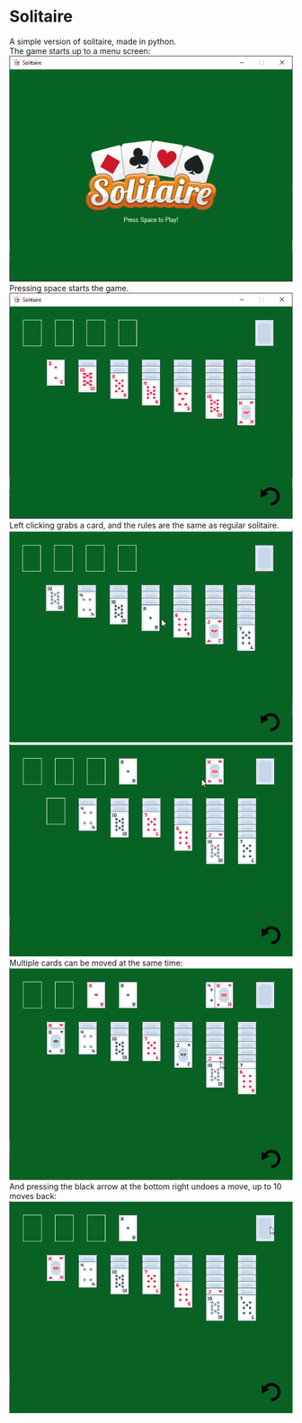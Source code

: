 # Solitaire
A simple version of solitaire, made in python.<br>
The game starts up to a menu screen:<br>
![Alt text](screenshots/menu.png)<br>
Pressing space starts the game.<br>
![Alt text](screenshots/main.png)<br>
Left clicking grabs a card, and the rules are the same as regular solitaire.<br>
![Alt text](screenshots/move_ace.gif)<br>
![Alt text](screenshots/move_king.gif)<br>
Multiple cards can be moved at the same time:<br>
![Alt text](screenshots/multiple.gif)<br>
And pressing the black arrow at the bottom right undoes a move, up to 10 moves back:<br>
![Alt text](screenshots/undo.gif)<br>
